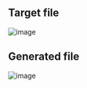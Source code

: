 ## Target file
![image](https://github.com/Pranay-Pandey/PlayCSS-solutions/assets/79053599/cde8f209-beb8-4078-b643-985e51aab776)

## Generated file
![image](https://github.com/Pranay-Pandey/PlayCSS-solutions/assets/79053599/d7f2127f-ff8f-4932-8b07-3e2d8c7f8a9a)
